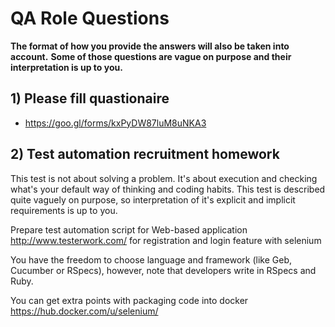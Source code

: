 # QA Role Questions

**The format of how you provide the answers will also be taken into account.**
**Some of those questions are vague on purpose and their interpretation is up to you.**

## 1) Please fill quastionaire 
 * https://goo.gl/forms/kxPyDW87luM8uNKA3

## 2) Test automation recruitment homework

This test is not about solving a problem. It's about execution and checking what's your default way of thinking and coding habits.
This test is described quite vaguely on purpose, so interpretation of it's explicit and implicit requirements is up to you.
 
Prepare test automation script for Web-based application http://www.testerwork.com/ for registration and login feature with selenium

You have the freedom to choose language and framework (like Geb, Cucumber or RSpecs), however, note that developers write in RSpecs and Ruby.

You can get extra points with packaging code into docker https://hub.docker.com/u/selenium/

